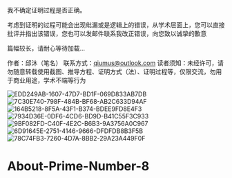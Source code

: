 
我不确定证明过程是否正确。

考虑到证明的过程可能会出现纰漏或是逻辑上的错误，从学术层面上，您可以直接批评并指出该错误，您也可以发邮件联系我改正错误，向您致以诚挚的歉意

篇幅较长，请耐心等待加载...

作者：邱沐（笔名） 联系方式：qiumus@outlook.com 读者须知：未经许可，请勿随意转载使用截图、推导方程、证明方式（法）、证明过程等，仅限交流，勿用于商业用途，学术不端等行为

![EDD249AB-1607-47D7-BD1F-069D833AB7DB](https://user-images.githubusercontent.com/121736407/236616918-dafb0365-71f4-4ddb-8738-64b3b3adb5a1.jpeg)
![7C30E740-798F-484B-BF68-AB2C633D94AF](https://user-images.githubusercontent.com/121736407/236616929-c3d94877-896a-46d7-b57e-7e01c4d46eaf.jpeg)
![164B5218-8F5A-43F1-B374-BDEE9FD8E4F3](https://user-images.githubusercontent.com/121736407/236616931-5aa25d12-0673-4a7d-a97c-53e766516bee.jpeg)
![7934D36E-0DF6-4CD6-BD9D-B41C55F3C933](https://user-images.githubusercontent.com/121736407/236616932-02dceb4c-0fe0-41c4-8f00-650bf3f8e919.jpeg)
![9BF082FD-C40F-4E2C-B6B3-9A3756A0C967](https://user-images.githubusercontent.com/121736407/236616934-2ea309be-cd7c-4c22-8cfc-40ec352633d5.jpeg)
![6D91645E-2751-4146-9666-DFDFDB8B3F5B](https://user-images.githubusercontent.com/121736407/236616936-f7161bd3-3d3a-4033-93b8-a554de418197.jpeg)
![78C74FB3-7260-4D7A-8BB2-29A23A449F0F](https://user-images.githubusercontent.com/121736407/236616937-f0a1900d-cef3-4617-96fe-3bf06ce22f25.jpeg)
# About-Prime-Number-8
